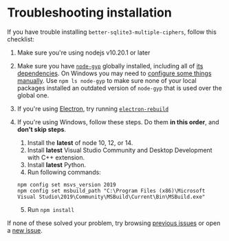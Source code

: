 # Troubleshooting installation

If you have trouble installing `better-sqlite3-multiple-ciphers`, follow this checklist:

1. Make sure you're using nodejs v10.20.1 or later

2. Make sure you have [`node-gyp`](https://github.com/nodejs/node-gyp#installation) globally installed, including all of [its dependencies](https://github.com/nodejs/node-gyp#on-unix). On Windows you may need to [configure some things manually](https://github.com/nodejs/node-gyp#on-windows). Use `npm ls node-gyp` to make sure none of your local packages installed an outdated version of `node-gyp` that is used over the global one.

3. If you're using [Electron](https://github.com/electron/electron), try running [`electron-rebuild`](https://www.npmjs.com/package/electron-rebuild)

4. If you're using Windows, follow these steps. Do them **in this order**, and **don't skip steps**.

    1. Install the **latest** of node 10, 12, or 14.
    2. Install **latest** Visual Studio Community and Desktop Development with C++ extension.
    3. Install **latest** Python.
    4. Run following commands:
    ```
    npm config set msvs_version 2019
    npm config set msbuild_path "C:\Program Files (x86)\Microsoft Visual Studio\2019\Community\MSBuild\Current\Bin\MSBuild.exe"
    ```
    5. Run `npm install`

If none of these solved your problem, try browsing [previous issues](https://github.com/JoshuaWise/better-sqlite3/issues?q=is%3Aissue) or open a [new issue](https://github.com/JoshuaWise/better-sqlite3/issues/new).
